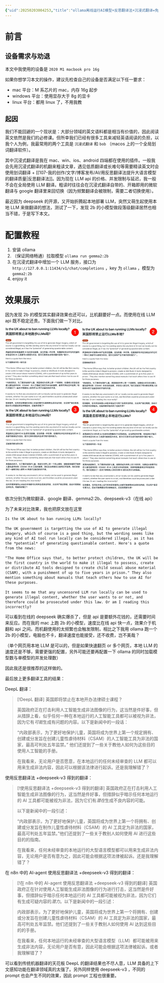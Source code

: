 ```yaml
---
{"uid":20250203004253,"title":"ollama离线运行AI模型+反思翻译法+沉浸式翻译=免费又好用的翻译？最具性价比的选择！","tags":["LLM","ai","翻译","自托管","反思翻译法"],"description":null,"author":"曲淡歌","modified":20250205194018,"dg-publish":true,"dg-path":"效率工具/ollama离线运行AI模型-反思翻译法-沉浸式翻译-免费又好用的翻译.md","permalink":"/效率工具/ollama离线运行AI模型-反思翻译法-沉浸式翻译-免费又好用的翻译/","dgPassFrontmatter":true,"noteIcon":""}
---
```



# 前言

## 设备需求与劝退

本文中我使用的设备是 `2020 M1 macbook pro 16g`

如果你想学习本文的操作，建议先检查自己的设备是否满足以下任一要求：

- mac 平台：M 系芯片的 mac，内存 16g 起步
- windows 平台：使用显存大于 8g 的显卡
- linux 平台：都用 linux 了，不用我教

## 起因

我们不能回避的一个现状是：大部分领域的英文语料都是相当有价值的，因此阅读英文依然是我们的必修课。但所幸我们已经有很多工具来减轻英语阅读的负担，以我个人为例，我最常用的两个工具是 `沉浸式翻译` 和 `bob` （macos 上的一个全局划词翻译软件）。

其中沉浸式翻译是我在 mac、win、ios、android 四端都在使用的插件。一般我会先用沉浸式翻译的机翻来粗读文章，遇见低质翻译或长难句等需要精读英文时会使用划词翻译 + [[107-我的创作/文字/博客发布/AI/用反思翻译法提升大语言模型的翻译质量\|反思翻译法]]。因为现在 LLM api 的价格、并发限制与延迟，我一般不会在全局使用 LLM 翻译。粗读时往往会在沉浸式翻译自带的、开箱即用的微软翻译与 google 翻译里来回切换（因为频繁翻译会被限制，需要二者切换使用）。

最近因为 deepseek 的开源，又开始折腾起本地部署 LLM，突然又萌生起使用本地 LLM 来做翻译的想法，测试了一下，发现 2b 的小模型做段落级翻译居然也相当不错，于是写下本文。

# 配置教程

1. 安装 ollama
2. （保证网络畅通）拉取模型 `ollama run gemma2:2b`
3. 在沉浸式翻译中增加一个 LLM 服务，接口为 `http://127.0.0.1:11434/v1/chat/completions` ，key 为 `ollama` ，模型为 `gemma2:2b`
4. enjoy it

# 效果展示

因为发现 2b 的模型其实翻译效果也还可以，比机翻要好一点。而使用在线 LLM api 既不稳定还贵。下面我们做一下对比。

![assets/48490.jpeg](/img/user/101-%E6%97%A5%E8%AE%B0/assets/48490.jpeg)

依次分别为微软翻译、google 翻译、gemma2:2b、deepseek-v3（在线 api）

为了未来对比效果，我也把原文放在这里

```
Is the UK about to ban running LLMs locally?

The UK government is targetting the use of AI to generate illegal imagery, which of course is a good thing, but the wording seems like any kind of AI tool run locally can be considered illegal, as it has the *potential* of generating questionable content. Here's a quote from the news:

"The Home Office says that, to better protect children, the UK will be the first country in the world to make it illegal to possess, create or distribute AI tools designed to create child sexual abuse material (CSAM), with a punishment of up to five years in prison." They also mention something about manuals that teach others how to use AI for these purposes.

It seems to me that any uncensored LLM run locally can be used to generate illegal content, whether the user wants to or not, and therefore could be prosecuted under this law. Or am I reading this incorrectly?

```

可以看到在线的 deepseek 确实爆杀了，但是 api 是要额外花钱的，还需要时间来反应。而在我的 mac 上跑 2b 的小模型，速度比在线 api 快一点，效果介于机翻和 api 之间。而机翻使用的太频繁也会触发限制，相比之下我用 ollama 跑一个 2b 的小模型，电脑也不卡，翻译速度也能接受，还不收费，岂不美哉？

（单个网页用本地 LLM 是可以的，但是如果快速翻页 or 多个网页，本地 LLM 的速度还是不够，需要更强的配置，另外可能还要再配置一下 ollama 的同时加载模型数与单模型的并发处理数）

因此我还是很推荐的这样做的。

最后放上更多翻译工具的结果：

DeepL 翻译：

> [!DeepL 翻译]
> 英国即将禁止在本地开办法律硕士课程？
>
> 英国政府正在打击利用人工智能生成非法图像的行为，这当然是件好事，但从措辞上看，似乎任何一种在本地运行的人工智能工具都可以被视为非法，因为它有*可能*生成有问题的内容。以下是新闻中的一段话：
>
> “内政部表示，为了更好地保护儿童，英国将成为世界上第一个规定拥有、创建或分发旨在创建儿童性虐待材料（CSAM）的人工智能工具为非法的国家，最高可判处五年监禁。” 他们还提到了一些关于教他人如何为这些目的使用人工智能的手册。
>
> 在我看来，无论用户是否愿意，在本地运行的任何未经审查的 LLM 都可以用来生成非法内容，因此可以根据该法律进行起诉。还是我理解错了？

使用反思翻译法 +deepseek-v3 得到的翻译：

> [!使用反思翻译法 +deepseek-v3 得到的翻译]
> 英国政府正在打击利用人工智能生成非法图像的行为，这当然是件好事，但措辞似乎暗示任何本地运行的 AI 工具都可能被视为非法，因为它们有*潜在*生成不良内容的可能。
>
> 以下是新闻中的一段引述：
>
> “内政部表示，为了更好地保护儿童，英国将成为世界上第一个将拥有、创建或分发旨在制作儿童性虐待材料（CSAM）的 AI 工具定为非法的国家，最高可判处五年监禁。”他们还提到了一些关于教别人如何使用 AI 进行这些目的的指南。
>
> 在我看来，任何未经审查的本地运行的大型语言模型都可以用来生成非法内容，无论用户是否有意为之，因此可能会根据这项法律被起诉。还是我理解错了？

在 n8n 中的 AI-agent 使用反思翻译法 +deepseek-v3 得到的翻译：

> [!在 n8n 中的 AI-agent 使用反思翻译法 +deepseek-v3 得到的翻译]
> 英国政府正在针对使用人工智能生成非法图像的行为进行打击，这当然是件好事，但措辞似乎暗示任何本地运行的 AI 工具都可能被视为非法，因为它们有生成可疑内容的*潜力*。以下是新闻中的一段引述：
>
> 内政部表示，为了更好地保护儿童，英国将成为世界上第一个将拥有、创建或分发旨在创建儿童性虐待材料（CSAM）的 AI 工具定为非法的国家，最高可判处五年监禁。他们还提到了一些关于教别人如何使用 AI 达到这些目的的手册。
>
> 在我看来，任何本地运行的未经审查的大型语言模型（LLM）都可能被用来生成非法内容，无论用户是否有意，因此可能会根据这项法律被起诉。或者我理解错了？

可以看到传统机器翻译的天花板 DeepL 的翻译结果也不尽人意，LLM 具备的上下文感知功能在翻译领域真的太强了。另外同样使用 deepseek-v3 ，不同的 prompt 也会产生不同的效果，因此 prompt 工程也很重要。